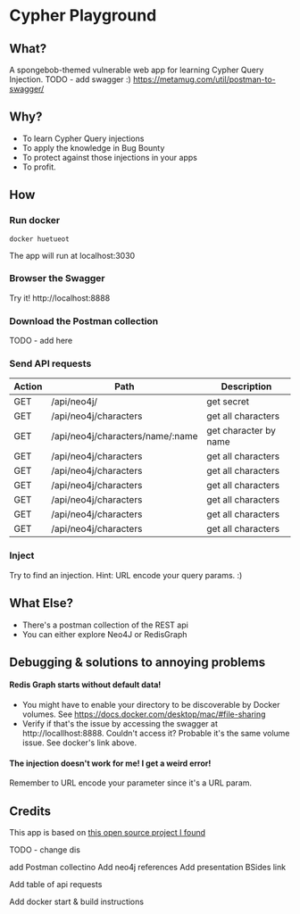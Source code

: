 
# Cypher Playground

## What?

A spongebob-themed vulnerable web app for learning Cypher Query Injection.
TODO - add swagger :) https://metamug.com/util/postman-to-swagger/
## Why?

- To learn Cypher Query injections
- To apply the knowledge in Bug Bounty
- To protect against those injections in your apps
- To profit.

## How
### Run docker
```
docker huetueot
```
The app will run at localhost:3030

### Browser the Swagger
Try it! http://localhost:8888

### Download the Postman collection

TODO - add here

### Send API requests
Action | Path | Description 
--- | --- | ---  
GET | /api/neo4j/ | get secret
GET | /api/neo4j/characters | get all characters
GET | /api/neo4j/characters/name/:name | get character by name
GET | /api/neo4j/characters | get all characters
GET | /api/neo4j/characters | get all characters
GET | /api/neo4j/characters | get all characters
GET | /api/neo4j/characters | get all characters
GET | /api/neo4j/characters | get all characters
GET | /api/neo4j/characters | get all characters


### Inject
Try to find an injection. Hint: URL encode your query params. :)


## What Else?
- There's a postman collection of the REST api
- You can either explore Neo4J or RedisGraph

## Debugging & solutions to annoying problems
#### Redis Graph starts without default data!
- You might have to enable your directory to be discoverable by Docker volumes. 
See https://docs.docker.com/desktop/mac/#file-sharing
- Verify if that's the issue by accessing the swagger at http://locallhost:8888. Couldn't access it? Probable it's the same volume issue. See docker's link above. 

#### The injection doesn't work for me! I get a weird error!
Remember to URL encode your parameter since it's a URL param.


## Credits
This app is based on [this open source project I found](https://github.com/morkin1792/CIWA)


TODO - change dis


add Postman collectino
Add neo4j references
Add presentation BSides link

Add table of  api requests

Add docker start & build instructions
